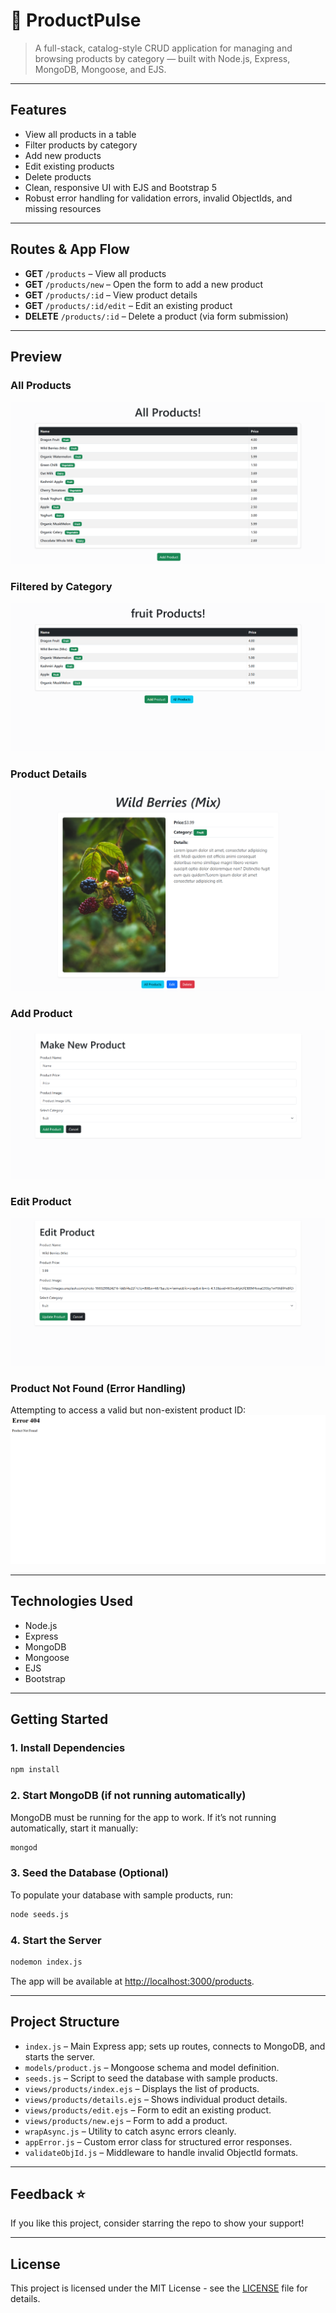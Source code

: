 # 🛒 ProductPulse

> A full-stack, catalog-style CRUD application for managing and browsing products by category — built with Node.js, Express, MongoDB, Mongoose, and EJS.

---

## Features

- View all products in a table
- Filter products by category
- Add new products
- Edit existing products
- Delete products
- Clean, responsive UI with EJS and Bootstrap 5
- Robust error handling for validation errors, invalid ObjectIds, and missing resources  

---

## Routes & App Flow

- **GET** `/products` – View all products
- **GET** `/products/new` – Open the form to add a new product
- **GET** `/products/:id` – View product details
- **GET** `/products/:id/edit` – Edit an existing product
- **DELETE** `/products/:id` – Delete a product (via form submission)

---

## Preview

### All Products
![All Products](assets/all-products.png)

### Filtered by Category
![Category Filter](assets/fruit-category.png)

### Product Details
![Product Details](assets/product-details.png)

### Add Product
![Add Product](assets/add-product.png)

### Edit Product
![Edit Product](assets/edit-product.png)

### Product Not Found (Error Handling)
Attempting to access a valid but non-existent product ID:
![Error-404](assets/404-product-not-found.png)

---

## Technologies Used

- Node.js
- Express
- MongoDB
- Mongoose
- EJS
- Bootstrap

---

## Getting Started

### 1. Install Dependencies
```bash
npm install
```

### 2. Start MongoDB (if not running automatically)
MongoDB must be running for the app to work. If it’s not running automatically, start it manually:
```bash
mongod
```

### 3. Seed the Database (Optional)
To populate your database with sample products, run:
```bash
node seeds.js
```

### 4. Start the Server
```bash
nodemon index.js
```

The app will be available at [http://localhost:3000/products](http://localhost:3000/products).

--- 

## Project Structure

- `index.js` – Main Express app; sets up routes, connects to MongoDB, and starts the server.
- `models/product.js` – Mongoose schema and model definition.
- `seeds.js` – Script to seed the database with sample products.
- `views/products/index.ejs` – Displays the list of products.
- `views/products/details.ejs` – Shows individual product details.
- `views/products/edit.ejs` – Form to edit an existing product.
- `views/products/new.ejs` – Form to add a product.
- `wrapAsync.js` – Utility to catch async errors cleanly.
- `appError.js` – Custom error class for structured error responses.
- `validateObjId.js` – Middleware to handle invalid ObjectId formats.

--- 

## Feedback ⭐️
If you like this project, consider starring the repo to show your support!

---

## License
This project is licensed under the MIT License - see the [LICENSE](LICENSE) file for details.
